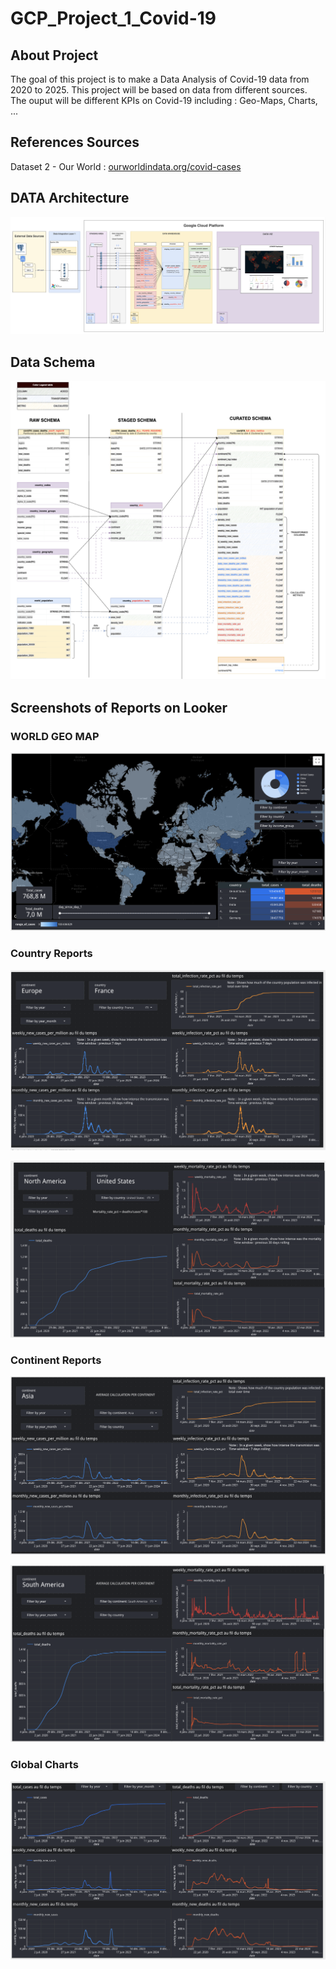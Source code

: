 # GCP_Project_1_Covid-19

## About Project

The goal of this project is to make a Data Analysis of Covid-19 data from 2020 to 2025.
This project will be based on data from different sources.
The ouput will be different KPIs on Covid-19 including : Geo-Maps, Charts, ...

## References Sources

Dataset 2 - Our World : [ourworldindata.org/covid-cases](https://ourworldindata.org/covid-cases)

## DATA Architecture

![1752780909162](image/README/1752780909162.png)

## Data Schema

![1752780676341](image/README/1752780676341.png)

## Screenshots of Reports on Looker

### WORLD GEO MAP

![1752780976226](image/README/1752780976226.png)

### Country Reports

![1752781042831](image/README/1752781042831.png)

![1752781070084](image/README/1752781070084.png)

### Continent Reports

![1752781096909](image/README/1752781096909.png)

![1752781116761](image/README/1752781116761.png)

### Global Charts

![1752781323647](image/README/1752781323647.png)
